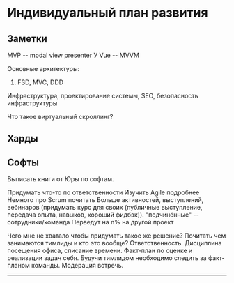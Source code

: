 # Индивидуальный план развития

<h2>Заметки</h2>

MVP -- modal view presenter
У Vue -- MVVM

Основные архитектуры:
1. FSD, MVC, DDD

Инфраструктура, проектирование системы, SEO, безопасность инфраструктуры

Что такое виртуальный скроллинг?

## Харды



## Софты

Выписать книги от Юры по софтам.

Придумать что-то по ответственности
Изучить Agile подробнее
Немного про Scrum почитать
Больше активностей, выступлений, вебинаров (придумать курс для своих (публичные выступление, передача опыта, навыков, хороший фидбэк)).
"подчинённые" -- сотрудники/команда
Перведут на n% на другой проект


Чего мне не хватало чтобы придумать такое же решение?
Почитать чем занимаются тимлиды и кто это вообще?
Ответственность. Дисциплина посещения офиса, списание времени.
Факт-план по оценке и реализации задач себя. Будучи тимлидом необходимо следить за факт-планом команды. 
Модерация встречь.

---